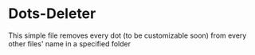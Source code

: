 # Dots-Deleter
This simple file removes every dot (to be customizable soon) from every other files' name in a specified folder
